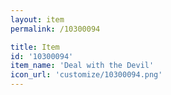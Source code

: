 ```yaml
---
layout: item
permalink: /10300094

title: Item
id: '10300094'
item_name: 'Deal with the Devil'
icon_url: 'customize/10300094.png'
---
```

